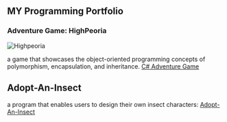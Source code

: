 ## MY Programming Portfolio 

### Adventure Game: HighPeoria
![Highpeoria](https://user-images.githubusercontent.com/118404664/202337665-54c9590a-dd96-4aba-987c-26def0bee56f.jpg)

a game that showcases the object-oriented programming concepts of polymorphism, encapsulation, and inheritance.
[C# Adventure Game](https://github.com/MeechyKen/Adventure-Game/blob/main/HighPeoria/HighPeoria/Aliens.cs)

## Adopt-An-Insect
a program that enables users to design their own insect characters: [Adopt-An-Insect]([https://gist.github.com/janellbaxter/4662ba74972338ea92f40f1e6051e220](https://github.com/MeechyKen/-Adopt-an-Insect/blob/main/Adopt%20an%20Insect/Insect/Insect.cs))

